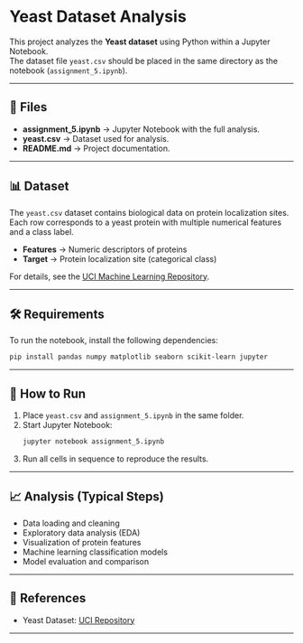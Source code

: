 # Yeast Dataset Analysis

This project analyzes the **Yeast dataset** using Python within a Jupyter Notebook.  
The dataset file `yeast.csv` should be placed in the same directory as the notebook (`assignment_5.ipynb`).

---

## 📂 Files
- **assignment_5.ipynb** → Jupyter Notebook with the full analysis.
- **yeast.csv** → Dataset used for analysis.
- **README.md** → Project documentation.

---

## 📊 Dataset
The `yeast.csv` dataset contains biological data on protein localization sites.  
Each row corresponds to a yeast protein with multiple numerical features and a class label.

- **Features** → Numeric descriptors of proteins  
- **Target** → Protein localization site (categorical class)

For details, see the [UCI Machine Learning Repository](https://archive.ics.uci.edu/ml/datasets/yeast).

---

## 🛠️ Requirements
To run the notebook, install the following dependencies:

```bash
pip install pandas numpy matplotlib seaborn scikit-learn jupyter
```

---

## 🚀 How to Run
1. Place `yeast.csv` and `assignment_5.ipynb` in the same folder.
2. Start Jupyter Notebook:
   ```bash
   jupyter notebook assignment_5.ipynb
   ```
3. Run all cells in sequence to reproduce the results.

---

## 📈 Analysis (Typical Steps)
- Data loading and cleaning  
- Exploratory data analysis (EDA)  
- Visualization of protein features  
- Machine learning classification models  
- Model evaluation and comparison  

---

## 📜 References
- Yeast Dataset: [UCI Repository](https://archive.ics.uci.edu/ml/datasets/yeast)

---
